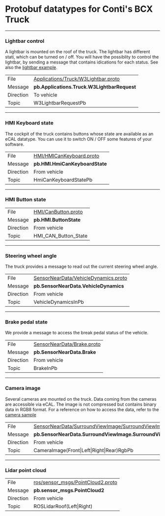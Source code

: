 # Protobuf datatypes for Conti's BCX Truck

---

### Lightbar control

A lightbar is mounted on the roof of the truck.
The lightbar has different stati, which can be turned on / off.
You will have the possiblity to control the lightbar, by sending a message that contains idications for each status.
See also the [lightbar example](/samples/python/lightbar/w3_lightbar_demo.py).

|   |  |
| --- | --- |
| File     | [Applications/Truck/W3Lightbar.proto](/datatypes/Applications/Truck/W3Lightbar.proto) |
| Message | **pb.Applications.Truck.W3LightbarRequest** |
| Direction | To vehicle |
| Topic  | W3LightbarRequestPb |

---

### HMI Keyboard state

The cockpit of the truck contains buttons whose state are available as an eCAL datatype.
You can use it to switch ON / OFF some features of your software.

|   |  |
| --- | --- |
| File     | [HMI/HMICanKeyboard.proto](/datatypes/HMI/HMICanKeyboard.proto) |
| Message | **pb.HMI.HmiCanKeyboardState** |
| Direction | From vehicle |
| Topic  | HmiCanKeyboardStatePb |

---

### HMI Button state

|   |  |
| --- | --- |
| File     | [HMI/CanButton.proto](/datatypes/HMI/CanButton.proto) |
| Message | **pb.HMI.ButtonState** |
| Direction | From vehicle |
| Topic  | HMI_CAN_Button_State |

---

### Steering wheel angle

The truck provides a message to read out the current steering wheel angle.

|   |  |
| --- | --- |
| File     | [SensorNearData/VehicleDynamics.proto](/datatypes/SensorNearData/VehicleDynamics.proto) |
| Message | **pb.SensorNearData.VehicleDynamics** |
| Direction | From vehicle |
| Topic  | VehicleDynamicsInPb |

---

### Brake pedal state

We provide a message to access the break pedal status of the vehicle.

|   |  |
| --- | --- |
| File     | [SensorNearData/Brake.proto](/datatypes/SensorNearData/Brake.proto) |
| Message | **pb.SensorNearData.Brake** |
| Direction | From vehicle |
| Topic  | BrakeInPb |

---

### Camera image

Several cameras are mounted on the truck. 
Data coming from the cameras are accessible via eCAL.
The image is not compressed but contains binary data in RGB8 format.
For a reference on how to access the data, refer to the [camera sample](/samples/c%2B%2B/camera/image_widget.cpp#L23)

|   |  |
| --- | --- |
| File     | [SensorNearData/SurroundViewImage/SurroundViewImage.proto](/datatypes/SensorNearData/SurroundViewImage/SurroundViewImage.proto) |
| Message | **pb.SensorNearData.SurroundViewImage.SurroundViewImage** |
| Direction | From vehicle |
| Topic  | CameraImage(Front\|Left\|Right\|Rear)RgbPb |

---

### Lidar point cloud
|   |  |
| --- | --- |
| File     | [ros/sensor_msgs/PointCloud2.proto](/ros/sensor_msgs/PointCloud2.proto) |
| Message | **pb.sensor_msgs.PointCloud2** |
| Direction | From vehicle |
| Topic  | ROSLidarRoof(Left\|Right) |
